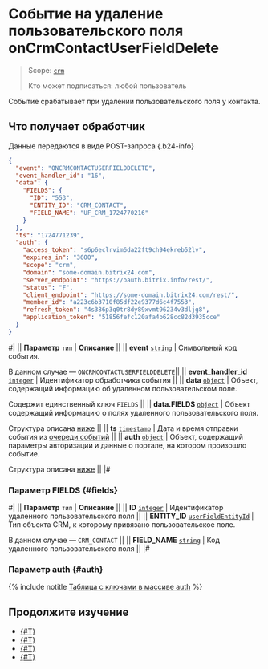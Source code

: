 # Событие на удаление пользовательского поля onCrmContactUserFieldDelete

> Scope: [`crm`](../../../../scopes/permissions.md)
> 
> Кто может подписаться: любой пользователь

Событие срабатывает при удалении пользовательского поля у контакта.

## Что получает обработчик

Данные передаются в виде POST-запроса {.b24-info}

```json
{
  "event": "ONCRMCONTACTUSERFIELDDELETE",
  "event_handler_id": "16",
  "data": {
    "FIELDS": {
      "ID": "553",
      "ENTITY_ID": "CRM_CONTACT",
      "FIELD_NAME": "UF_CRM_1724770216"
    }
  },
  "ts": "1724771239",
  "auth": {
    "access_token": "s6p6eclrvim6da22ft9ch94ekreb52lv",
    "expires_in": "3600",
    "scope": "crm",
    "domain": "some-domain.bitrix24.com",
    "server_endpoint": "https://oauth.bitrix.info/rest/",
    "status": "F",
    "client_endpoint": "https://some-domain.bitrix24.com/rest/",
    "member_id": "a223c6b3710f85df22e9377d6c4f7553",
    "refresh_token": "4s386p3q0tr8dy89xvmt96234v3dljg8",
    "application_token": "51856fefc120afa4b628cc82d3935cce"
  }
}
```

#|
|| **Параметр**
`тип` | **Описание** ||
|| **event**
[`string`](../../../../data-types.md) | Символьный код события.

В данном случае — `ONCRMCONTACTUSERFIELDDELETE`||
|| **event_handler_id**
[`integer`](../../../../data-types.md) | Идентификатор обработчика события ||
|| **data**
[`object`](../../../../data-types.md) | Объект, содержащий информацию об удаленном пользовательском поле.

Содержит единственный ключ `FIELDS` ||
|| **data.FIELDS**
[`object`](../../../../data-types.md) | Объект содержащий информацию о полях удаленного пользовательского поля.

Структура описана [ниже](#fields) ||
|| **ts**
[`timestamp`](../../../../data-types.md) | Дата и время отправки события из [очереди событий](../../../../events/index.md) ||
|| **auth**
[`object`](../../../../data-types.md) | Объект, содержащий параметры авторизации и данные о портале, на котором произошло событие.

Структура описана [ниже](#auth) ||
|#

### Параметр FIELDS {#fields}

#|
|| **Параметр**
`тип` | **Описание** ||
|| **ID**
[`integer`](../../../../data-types.md) | Идентификатор удаленного пользовательского поля ||
|| **ENTITY_ID**
[`userFieldEntityId`](../../../data-types.md#object_type) | Тип объекта CRM, к которому привязано пользовательское поле. 

В данном случае — `CRM_CONTACT` ||
|| **FIELD_NAME**
[`string`](../../../../data-types.md) | Код удаленного пользовательского поля ||
|#

### Параметр auth {#auth}

{% include notitle [Таблица с ключами в массиве auth](../../../../../_includes/auth-params-in-events.md) %}

## Продолжите изучение

- [{#T}](./index.md)
- [{#T}](./on-crm-contact-user-field-add.md)
- [{#T}](./on-crm-contact-user-field-update.md)
- [{#T}](./on-crm-contact-user-field-set-enum-values.md)
